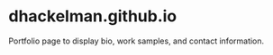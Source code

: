 # dhackelman.github.io

[link text itself]: http://dhackelman.github.io


Portfolio page to display bio, work samples, and contact information.
